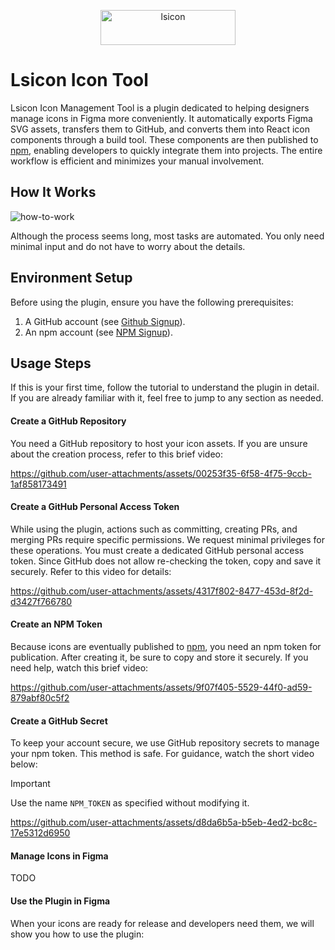 <p align="center">
  <a href="https://lsicon.com" target="_blank">
    <picture>
      <img alt="lsicon" width="216" height="56" style="max-width: 100%" src="https://img.seergb.com/lsicon-logo-black.svg">
    </picture>
  </a>
</p>

# Lsicon Icon Tool

Lsicon Icon Management Tool is a plugin dedicated to helping designers manage icons in Figma more conveniently. It automatically exports Figma SVG assets, transfers them to GitHub, and converts them into React icon components through a build tool. These components are then published to [npm](https://npmjs.com), enabling developers to quickly integrate them into projects. The entire workflow is efficient and minimizes your manual involvement.

## How It Works

![how-to-work](https://github.com/user-attachments/assets/b5c1b110-ac2e-4b70-9295-612c9d673aa0)

Although the process seems long, most tasks are automated. You only need minimal input and do not have to worry about the details.

## Environment Setup

Before using the plugin, ensure you have the following prerequisites:

1. A GitHub account (see [Github Signup](https://github.com/signup)).
2. An npm account (see [NPM Signup](https://www.npmjs.com/signup)).

## Usage Steps

If this is your first time, follow the tutorial to understand the plugin in detail. If you are already familiar with it, feel free to jump to any section as needed.

#### Create a GitHub Repository

You need a GitHub repository to host your icon assets. If you are unsure about the creation process, refer to this brief video:

https://github.com/user-attachments/assets/00253f35-6f58-4f75-9ccb-1af858173491

#### Create a GitHub Personal Access Token

While using the plugin, actions such as committing, creating PRs, and merging PRs require specific permissions. We request minimal privileges for these operations. You must create a dedicated GitHub personal access token. Since GitHub does not allow re-checking the token, copy and save it securely. Refer to this video for details:

https://github.com/user-attachments/assets/4317f802-8477-453d-8f2d-d3427f766780

#### Create an NPM Token

Because icons are eventually published to [npm](https://npmjs.com), you need an npm token for publication. After creating it, be sure to copy and store it securely. If you need help, watch this brief video:

https://github.com/user-attachments/assets/9f07f405-5529-44f0-ad59-879abf80c5f2

#### Create a GitHub Secret

To keep your account secure, we use GitHub repository secrets to manage your npm token. This method is safe. For guidance, watch the short video below:

> [!IMPORTANT]
> Use the name `NPM_TOKEN` as specified without modifying it.

https://github.com/user-attachments/assets/d8da6b5a-b5eb-4ed2-bc8c-17e5312d6950

#### Manage Icons in Figma

TODO

#### Use the Plugin in Figma

When your icons are ready for release and developers need them, we will show you how to use the plugin:
